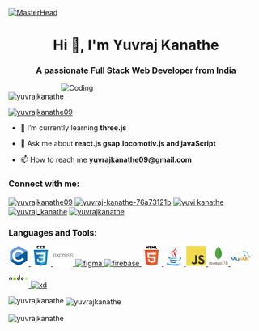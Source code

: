[![MasterHead](https://www.webbanao.com/images/web-development-service-banner.jpg)](https://yuvrajkanathe.io)
<h1 align="center">Hi 👋, I'm Yuvraj Kanathe</h1>
<h3 align="center">A passionate Full Stack Web Developer from India</h3>
<img align="right" alt="Coding" width="400" src="https://media.tenor.com/BqbIhT4Mb7cAAAAd/programmer-rounded-edges.gif">

<p align="left"> <img src="https://komarev.com/ghpvc/?username=yuvrajkanathe&label=Profile%20views&color=0e75b6&style=flat" alt="yuvrajkanathe" /> </p>

<p align="left"> <a href="https://twitter.com/yuvrajkanathe09" target="blank"><img src="https://img.shields.io/twitter/follow/yuvrajkanathe09?logo=twitter&style=for-the-badge" alt="yuvrajkanathe09" /></a> </p>

- 🌱 I’m currently learning **three.js**

- 💬 Ask me about **react.js gsap.locomotiv.js and javaScript**

- 📫 How to reach me **yuvrajkanathe09@gmail.com**

<h3 align="left">Connect with me:</h3>
<p align="left">
<a href="https://twitter.com/yuvrajkanathe09" target="blank"><img align="center" src="https://raw.githubusercontent.com/rahuldkjain/github-profile-readme-generator/master/src/images/icons/Social/twitter.svg" alt="yuvrajkanathe09" height="30" width="40" /></a>
<a href="https://linkedin.com/in/yuvraj-kanathe-76a73121b" target="blank"><img align="center" src="https://raw.githubusercontent.com/rahuldkjain/github-profile-readme-generator/master/src/images/icons/Social/linked-in-alt.svg" alt="yuvraj-kanathe-76a73121b" height="30" width="40" /></a>
<a href="https://fb.com/yuvi kanathe" target="blank"><img align="center" src="https://raw.githubusercontent.com/rahuldkjain/github-profile-readme-generator/master/src/images/icons/Social/facebook.svg" alt="yuvi kanathe" height="30" width="40" /></a>
<a href="https://instagram.com/yuvraj_kanathe" target="blank"><img align="center" src="https://raw.githubusercontent.com/rahuldkjain/github-profile-readme-generator/master/src/images/icons/Social/instagram.svg" alt="yuvraj_kanathe" height="30" width="40" /></a>
<a href="https://www.leetcode.com/yuvrajkanathe" target="blank"><img align="center" src="https://raw.githubusercontent.com/rahuldkjain/github-profile-readme-generator/master/src/images/icons/Social/leet-code.svg" alt="yuvrajkanathe" height="30" width="40" /></a>
</p>

<h3 align="left">Languages and Tools:</h3>
<p align="left"> <a href="https://www.cprogramming.com/" target="_blank" rel="noreferrer"> <img src="https://raw.githubusercontent.com/devicons/devicon/master/icons/c/c-original.svg" alt="c" width="40" height="40"/> </a> <a href="https://www.w3schools.com/css/" target="_blank" rel="noreferrer"> <img src="https://raw.githubusercontent.com/devicons/devicon/master/icons/css3/css3-original-wordmark.svg" alt="css3" width="40" height="40"/> </a> <a href="https://expressjs.com" target="_blank" rel="noreferrer"> <img src="https://raw.githubusercontent.com/devicons/devicon/master/icons/express/express-original-wordmark.svg" alt="express" width="40" height="40"/> </a> <a href="https://www.figma.com/" target="_blank" rel="noreferrer"> <img src="https://www.vectorlogo.zone/logos/figma/figma-icon.svg" alt="figma" width="40" height="40"/> </a> <a href="https://firebase.google.com/" target="_blank" rel="noreferrer"> <img src="https://www.vectorlogo.zone/logos/firebase/firebase-icon.svg" alt="firebase" width="40" height="40"/> </a> <a href="https://www.w3.org/html/" target="_blank" rel="noreferrer"> <img src="https://raw.githubusercontent.com/devicons/devicon/master/icons/html5/html5-original-wordmark.svg" alt="html5" width="40" height="40"/> </a> <a href="https://www.java.com" target="_blank" rel="noreferrer"> <img src="https://raw.githubusercontent.com/devicons/devicon/master/icons/java/java-original.svg" alt="java" width="40" height="40"/> </a> <a href="https://developer.mozilla.org/en-US/docs/Web/JavaScript" target="_blank" rel="noreferrer"> <img src="https://raw.githubusercontent.com/devicons/devicon/master/icons/javascript/javascript-original.svg" alt="javascript" width="40" height="40"/> </a> <a href="https://www.mongodb.com/" target="_blank" rel="noreferrer"> <img src="https://raw.githubusercontent.com/devicons/devicon/master/icons/mongodb/mongodb-original-wordmark.svg" alt="mongodb" width="40" height="40"/> </a> <a href="https://www.mysql.com/" target="_blank" rel="noreferrer"> <img src="https://raw.githubusercontent.com/devicons/devicon/master/icons/mysql/mysql-original-wordmark.svg" alt="mysql" width="40" height="40"/> </a> <a href="https://nodejs.org" target="_blank" rel="noreferrer"> <img src="https://raw.githubusercontent.com/devicons/devicon/master/icons/nodejs/nodejs-original-wordmark.svg" alt="nodejs" width="40" height="40"/> </a> <a href="https://www.adobe.com/products/xd.html" target="_blank" rel="noreferrer"> <img src="https://cdn.worldvectorlogo.com/logos/adobe-xd.svg" alt="xd" width="40" height="40"/> </a> </p>

<p><img align="left" src="https://github-readme-stats.vercel.app/api/top-langs?username=yuvrajkanathe&show_icons=true&locale=en&layout=compact" alt="yuvrajkanathe" /></p>

<p>&nbsp;<img align="center" src="https://github-readme-stats.vercel.app/api?username=yuvrajkanathe&show_icons=true&locale=en" alt="yuvrajkanathe" /></p>

<p><img align="center" src="https://github-readme-streak-stats.herokuapp.com/?user=yuvrajkanathe&" alt="yuvrajkanathe" /></p>
